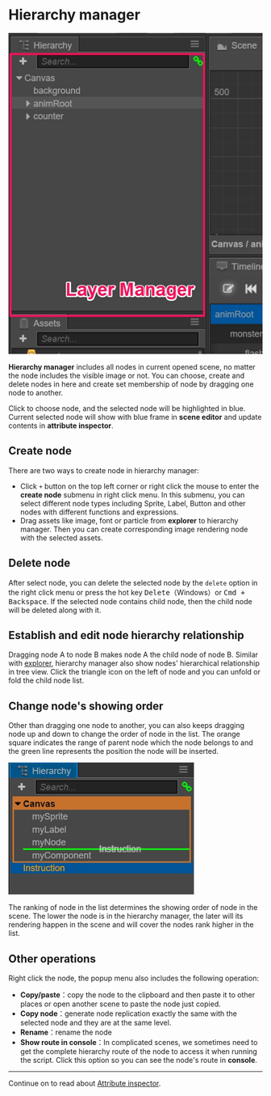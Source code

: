 # Hierarchy manager

![hierarchy panel](../index/hierarchy.png)

**Hierarchy manager** includes all nodes in current opened scene, no matter the node includes the visible image or not. You can choose, create and delete nodes in here and create set membership of node by dragging one node to another.

Click to choose node, and the selected node will be highlighted in blue. Current selected node will show with blue frame in **scene editor** and update contents in **attribute inspector**.


## Create node

There are two ways to create node in hierarchy manager:

- Click  `+` button on the top left corner or right click the mouse to enter the **create node** submenu in right click menu. In this submenu, you can select different node types including Sprite, Label, Button and other nodes with different functions and expressions.
- Drag assets like image, font or particle from **explorer** to hierarchy manager. Then you can create corresponding image rendering node with the selected assets.

## Delete node

After select node, you can delete the selected node by the `delete` option in the right click menu or press the hot key <kbd>Delete</kbd>（Windows）or <kbd>Cmd + Backspace</kbd>. If the selected node contains child node, then the child node will be deleted along with it.

## Establish and edit node hierarchy relationship

Dragging node A to node B makes node A the child node of node B. Similar with [explorer](assets.md), hierarchy manager also show nodes' hierarchical relationship in tree view. Click the triangle icon on the left of node and you can unfold or fold the child node list.

## Change node's showing order

Other than dragging one node to another, you can also keeps dragging node up and down to change the order of node in the list. The orange square indicates the range of parent node which the node belongs to and the green line represents the position the node will be inserted.

![move node](hierarchy/move.png)

The ranking of node in the list determines the showing order of node in the scene. The lower the node is in the hierarchy manager, the later will its rendering happen in the scene and will cover the nodes rank higher in the list.

## Other operations

Right click the node, the popup menu also includes the following operation:

- **Copy/paste**：copy the node to the clipboard and then paste it to other places or open another scene to paste the node just copied.
- **Copy node**：generate node replication exactly the same with the selected node and they are at the same level.
- **Rename**：rename the node
- **Show route in console**：In complicated scenes, we sometimes need to get the complete hierarchy route of the node to access it when running the script. Click this option so you can see the node's route in **console**.

---

Continue on to read about [Attribute inspector](inspector.md).
